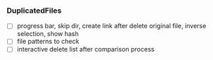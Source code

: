 ### DuplicatedFiles
- [ ] progress bar, skip dir, create link after delete original file, inverse selection, show hash
- [ ] file patterns to check
- [ ] interactive delete list after comparison process